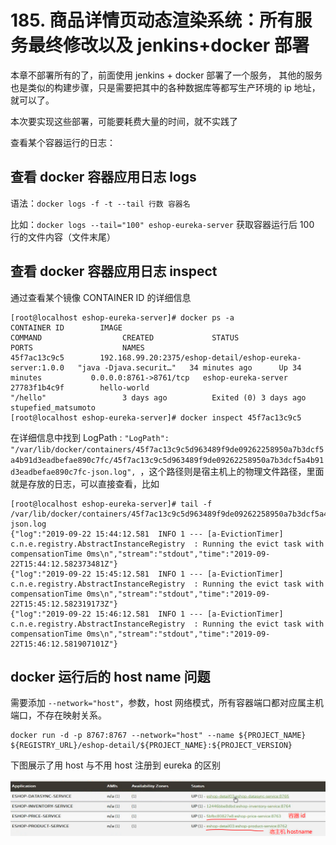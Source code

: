 # 185. 商品详情页动态渲染系统：所有服务最终修改以及 jenkins+docker 部署

本章不部署所有的了，前面使用 jenkins + docker 部署了一个服务，
其他的服务也是类似的构建步骤，只是需要把其中的各种数据库等都写生产环境的 ip 地址，就可以了。

本次要实现这些部署，可能要耗费大量的时间，就不实践了

查看某个容器运行的日志：

## 查看 docker 容器应用日志 logs

语法：`docker logs -f -t --tail 行数 容器名`

比如：`docker logs --tail="100" eshop-eureka-server` 获取容器运行后 100 行的文件内容（文件末尾）

## 查看 docker 容器应用日志 inspect
通过查看某个镜像 CONTAINER ID 的详细信息

```
[root@localhost eshop-eureka-server]# docker ps -a
CONTAINER ID        IMAGE                                                       COMMAND                  CREATED             STATUS                  PORTS                    NAMES
45f7ac13c9c5        192.168.99.20:2375/eshop-detail/eshop-eureka-server:1.0.0   "java -Djava.securit…"   34 minutes ago      Up 34 minutes           0.0.0.0:8761->8761/tcp   eshop-eureka-server
27783f1b4c9f        hello-world                                                 "/hello"                 3 days ago          Exited (0) 3 days ago                            stupefied_matsumoto
[root@localhost eshop-eureka-server]# docker inspect 45f7ac13c9c5
```

在详细信息中找到 LogPath : `"LogPath": "/var/lib/docker/containers/45f7ac13c9c5d963489f9de09262258950a7b3dcf5a4b91d3eadbefae890c7fc/45f7ac13c9c5d963489f9de09262258950a7b3dcf5a4b91d3eadbefae890c7fc-json.log",
`，这个路径则是宿主机上的物理文件路径，里面就是存放的日志，可以直接查看，比如

```
[root@localhost eshop-eureka-server]# tail -f /var/lib/docker/containers/45f7ac13c9c5d963489f9de09262258950a7b3dcf5a4b91d3eadbefae890c7fc/45f7ac13c9c5d963489f9de09262258950a7b3dcf5a4b91d3eadbefae890c7fc-json.log
{"log":"2019-09-22 15:44:12.581  INFO 1 --- [a-EvictionTimer] c.n.e.registry.AbstractInstanceRegistry  : Running the evict task with compensationTime 0ms\n","stream":"stdout","time":"2019-09-22T15:44:12.582373481Z"}
{"log":"2019-09-22 15:45:12.581  INFO 1 --- [a-EvictionTimer] c.n.e.registry.AbstractInstanceRegistry  : Running the evict task with compensationTime 0ms\n","stream":"stdout","time":"2019-09-22T15:45:12.582319173Z"}
{"log":"2019-09-22 15:46:12.581  INFO 1 --- [a-EvictionTimer] c.n.e.registry.AbstractInstanceRegistry  : Running the evict task with compensationTime 0ms\n","stream":"stdout","time":"2019-09-22T15:46:12.581907101Z"}

```

## docker 运行后的 host name 问题

需要添加 `--network="host"`，参数，host 网络模式，所有容器端口都对应属主机端口，不存在映射关系。
```
docker run -d -p 8767:8767 --network="host" --name ${PROJECT_NAME} ${REGISTRY_URL}/eshop-detail/${PROJECT_NAME}:${PROJECT_VERSION}
```

下图展示了用 host 与不用 host 注册到 eureka 的区别

![](./assets/markdown-img-paste-20190925234417327.png)
